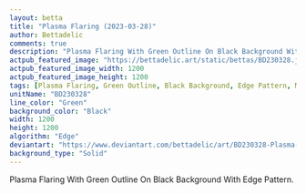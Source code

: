 ```yaml
---
layout: betta
title: "Plasma Flaring (2023-03-28)"
author: Bettadelic
comments: true
description: "Plasma Flaring With Green Outline On Black Background With Edge Pattern."
actpub_featured_image: "https://bettadelic.art/static/bettas/BD230328.jpg"
actpub_featured_image_width: 1200
actpub_featured_image_height: 1200
tags: [Plasma Flaring, Green Outline, Black Background, Edge Pattern, March 2023]
unitName: "BD230328"
line_color: "Green"
background_color: "Black"
width: 1200
height: 1200
algorithm: "Edge"
deviantart: "https://www.deviantart.com/bettadelic/art/BD230328-Plasma-Flaring-2023-03-28-955615640"
background_type: "Solid"
---
```


Plasma Flaring With Green Outline On Black Background With Edge Pattern.
